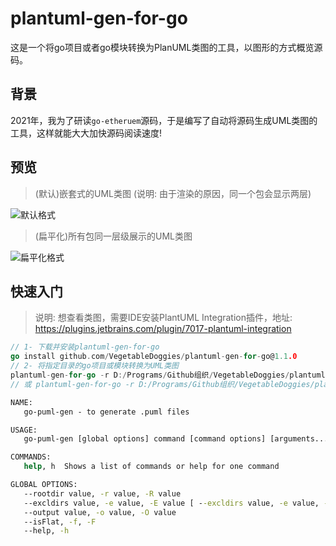 # plantuml-gen-for-go

这是一个将go项目或者go模块转换为PlanUML类图的工具，以图形的方式概览源码。

## 背景

2021年，我为了研读`go-etheruem`源码，于是编写了自动将源码生成UML类图的工具，这样就能大大加快源码阅读速度! 

## 预览
> (默认)嵌套式的UML类图 (说明: 由于渲染的原因，同一个包会显示两层)

![默认格式](https://github.com/VegetableDoggies/plantuml-gen-for-go/images/plantuml-gen-go20230814190411.puml)

> (扁平化)所有包同一层级展示的UML类图

![扁平化格式](https://github.com/VegetableDoggies/plantuml-gen-for-go/images/plantuml-gen-go20230814190429F.puml)

## 快速入门
> 说明: 想查看类图，需要IDE安装PlantUML Integration插件，地址: https://plugins.jetbrains.com/plugin/7017-plantuml-integration


```go
// 1- 下载并安装plantuml-gen-for-go
go install github.com/VegetableDoggies/plantuml-gen-for-go@1.1.0
// 2- 将指定目录的go项目或模块转换为UML类图
plantuml-gen-for-go -r D:/Programs/Github组织/VegetableDoggies/plantuml-gen-go
// 或 plantuml-gen-for-go -r D:/Programs/Github组织/VegetableDoggies/plantuml-gen-go -f
```

```cmd
NAME:
   go-puml-gen - to generate .puml files

USAGE:
   go-puml-gen [global options] command [command options] [arguments...]

COMMANDS:
   help, h  Shows a list of commands or help for one command

GLOBAL OPTIONS:
   --rootdir value, -r value, -R value                                            The path of project or package
   --excldirs value, -e value, -E value [ --excldirs value, -e value, -E value ]  The excluded dirs
   --output value, -o value, -O value                                             The output path
   --isFlat, -f, -F                                                               default false, If true, make the packages flat (default: false)
   --help, -h                                                                     show help
```
